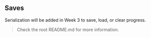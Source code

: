 ## Saves

Serialization will be added in Week 3 to save, load, or clear progress. 
> Check the root README.md for more information.